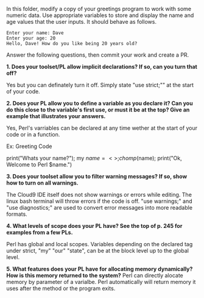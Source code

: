 In this folder, modify a copy of your greetings program to work with some numeric data. Use appropriate variables to store and display the name and age values that the user inputs. It should behave as follows.

```
Enter your name: Dave
Enter your age: 20
Hello, Dave! How do you like being 20 years old?
```

Answer the following questions, then commit your work and create a PR.

**1.  Does your toolset/PL allow implicit declarations? If so, can you turn that off?**

Yes but you can definately turn it off. Simply state "use strict;"" at the start of your code.

**2. Does your PL allow you to define a variable as you declare it? Can you do this close to the variable's first use, or must it be at the top? Give an example that illustrates your answers.**

Yes, Perl's varriables can be declared at any time wether at the start of your code or in a function.

Ex: Greeting Code

print("Whats your name?");
my $name = <>;
chomp($name);
print("Ok, Welcome to Perl $name.")


**3. Does your toolset allow you to filter warning messages? If so, show how to turn on all warnings.**

The Cloud9 IDE itself does not show warnings or errors while editing. The linux bash terminal will throw errors if the code is off. "use warnings;" and "use diagnostics;" are used to convert error messages into more readable formats. 

**4. What levels of scope does your PL have? See the top of p. 245 for examples from a few PLs.**

Perl has global and local scopes. Variables depending on the declared tag under strict, "my" "our" "state", can be at the block level up to the global level.

**5. What features does your PL have for allocating memory dynamically? How is this memory returned to the system?**
Perl can directly alocate memory by parameter of a varialbe. Perl automatically will return memory it uses after the method or the program exits.